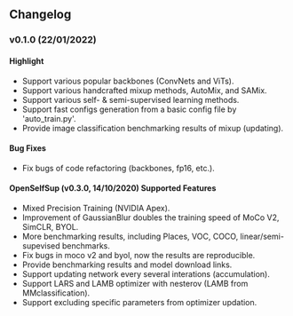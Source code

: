 ## Changelog

### v0.1.0 (22/01/2022)

#### Highlight
* Support various popular backbones (ConvNets and ViTs).
* Support various handcrafted mixup methods, AutoMix, and SAMix.
* Support various self- & semi-supervised learning methods.
* Support fast configs generation from a basic config file by 'auto_train.py'.
* Provide image classification benchmarking results of mixup (updating). 

#### Bug Fixes
* Fix bugs of code refactoring (backbones, fp16, etc.).

#### OpenSelfSup (v0.3.0, 14/10/2020) Supported Features

* Mixed Precision Training (NVIDIA Apex).
* Improvement of GaussianBlur doubles the training speed of MoCo V2, SimCLR, BYOL.
* More benchmarking results, including Places, VOC, COCO, linear/semi-supevised benchmarks.
* Fix bugs in moco v2 and byol, now the results are reproducible.
* Provide benchmarking results and model download links.
* Support updating network every several interations (accumulation).
* Support LARS and LAMB optimizer with nesterov (LAMB from MMclassification).
* Support excluding specific parameters from optimizer updation.
